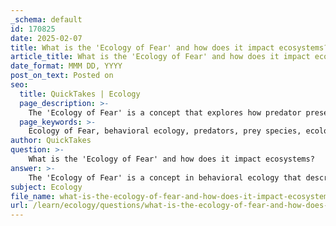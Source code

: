 ```yaml
---
_schema: default
id: 170825
date: 2025-02-07
title: What is the 'Ecology of Fear' and how does it impact ecosystems?
article_title: What is the 'Ecology of Fear' and how does it impact ecosystems?
date_format: MMM DD, YYYY
post_on_text: Posted on
seo:
  title: QuickTakes | Ecology
  page_description: >-
    The 'Ecology of Fear' is a concept that explores how predator presence influences prey behavior and ecosystem dynamics, affecting community interactions, habitat use, and conservation efforts.
  page_keywords: >-
    Ecology of Fear, behavioral ecology, predators, prey species, ecological dynamics, community interactions, habitat use, ecosystem structure, conservation, wildlife management, Yellowstone National Park, biodiversity, population regulation, vegetation growth, ecosystem balance
author: QuickTakes
question: >-
    What is the 'Ecology of Fear' and how does it impact ecosystems?
answer: >-
    The 'Ecology of Fear' is a concept in behavioral ecology that describes how the presence of predators influences the behavior, distribution, and overall dynamics of prey species within an ecosystem. This theory posits that fear of predation can significantly affect not only individual prey behavior but also community interactions and ecosystem structure.\n\n### Key Aspects of the Ecology of Fear:\n\n1. **Behavioral Changes in Prey**: Prey species often alter their foraging behavior, habitat use, and reproductive strategies in response to perceived predation risk. For example, they may avoid certain areas where predators are present, leading to changes in their feeding patterns and habitat selection.\n\n2. **Community Dynamics**: The presence of predators can regulate prey populations and influence the composition of communities. For instance, in Yellowstone National Park, the removal of wolves (a top predator) resulted in an increase in elk populations. This overpopulation led to overgrazing of vegetation, which in turn altered the landscape and negatively impacted other species that depend on that vegetation for survival.\n\n3. **Ecosystem Structure**: The ecology of fear can have cascading effects on ecosystems. Changes in prey behavior can affect plant communities, nutrient cycling, and even the physical structure of habitats. For example, when prey species avoid certain areas due to fear, it can lead to increased vegetation growth in those areas, which can further influence other species that rely on that habitat.\n\n4. **Implications for Conservation and Management**: Understanding the ecology of fear is crucial for wildlife management and conservation efforts. It highlights the importance of maintaining predator populations to ensure balanced ecosystems. The loss of predators can lead to imbalances that may result in habitat degradation and loss of biodiversity.\n\nIn summary, the ecology of fear illustrates the profound impact that predator presence has on prey behavior and ecosystem dynamics. It emphasizes that fear is not just a behavioral response but a critical factor that shapes ecological interactions and community structures.
subject: Ecology
file_name: what-is-the-ecology-of-fear-and-how-does-it-impact-ecosystems.md
url: /learn/ecology/questions/what-is-the-ecology-of-fear-and-how-does-it-impact-ecosystems
---
```


&nbsp;